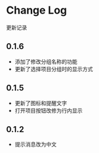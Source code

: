 # Change Log

更新记录


## 0.1.6

- 添加了修改分组名称的功能
- 更新了选择项目分组时的显示方式

## 0.1.5

- 更新了图标和提醒文字
- 打开项目按钮改修为行内显示

## 0.1.2

- 提示消息改为中文
